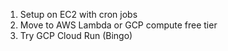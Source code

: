 1. Setup on EC2 with cron jobs
2. Move to AWS Lambda or GCP compute free tier
3. Try GCP Cloud Run (Bingo)